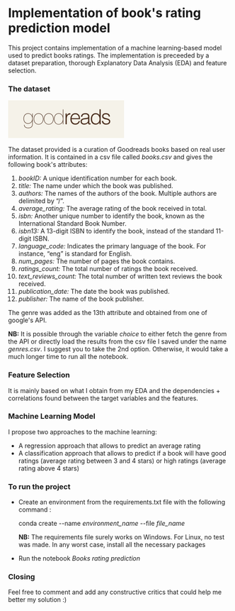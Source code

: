 # Implementation of book's rating prediction model
This project contains implementation of a machine learning-based model used to predict books ratings. The implementation is preceeded by a dataset preparation, thorough Explanatory Data Analysis (EDA) and feature selection.

### The dataset

![](readme-images/goodreads.PNG)

The dataset provided is a curation of Goodreads books based on real user information. It is contained in a csv file called *books.csv* and gives the following book's attributes:
1) *bookID:* A unique identification number for each book.
2) *title:* The name under which the book was published.
3) *authors:* The names of the authors of the book. Multiple authors are delimited by
“/”.
4) *average_rating:* The average rating of the book received in total.
5) *isbn:* Another unique number to identify the book, known as the International
Standard Book Number.
6) *isbn13:* A 13-digit ISBN to identify the book, instead of the standard 11-digit ISBN.
7) *language_code:* Indicates the primary language of the book. For instance, “eng” is
standard for English.
8) *num_pages:* The number of pages the book contains.
9) *ratings_count:* The total number of ratings the book received.
10) *text_reviews_count:* The total number of written text reviews the book received.
11) *publication_date:* The date the book was published.
12) *publisher:* The name of the book publisher.

The genre was added as the 13th attribute and obtained from one of google's API. 

**NB:** It is possible through the variable *choice* to either fetch the genre from the API or directly load the results from the csv file I saved under the name *genres.csv*. I suggest you to take the 2nd option. Otherwise, it would take a much longer time to run all the notebook.

### Feature Selection
It is mainly based on what I obtain from my EDA and the dependencies + correlations found between the target variables and the features.

### Machine Learning Model
I propose two approaches to the machine learning:
* A regression approach that allows to predict an average rating
* A classification approach that allows to predict if a book will have good ratings (average rating between 3 and 4 stars) or high ratings (average rating above 4 stars)

### To run the project
* Create an environment from the requirements.txt file with the following command :   

    conda create --name *environment_name* --file *file_name*

    **NB:** The requirements file surely works on Windows. For Linux, no test was made. In any worst case, install all the necessary packages
* Run the notebook *Books rating prediction*


### Closing
Feel free to comment and add any constructive critics that could help me better my solution :) 




